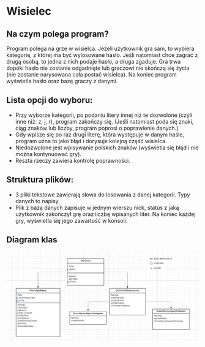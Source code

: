 # Wisielec

## Na czym polega program?  
Program polega na grze w wisielca. Jeżeli użytkownik gra sam, to wybiera kategorię, z której ma być wylosowane hasło. Jeśli natomiast chce zagrać z drugą osobą, to jedna z nich podaje hasło, a druga zgaduje. Gra trwa dopóki hasło nie zostanie odgadnięte lub graczowi nie skończą się życia (nie zostanie narysowana cała postać wisielca). Na koniec program wyświetla hasło oraz bazę graczy z danymi.

## Lista opcji do wyboru:  
- Przy wyborze kategorii, po podaniu litery innej niż te dozwolone (czyli inne niż: z, j, r), program zakończy się. (Jeśli natomiast poda się znaki, ciąg znaków lub liczby, program poprosi o poprawienie danych.)  
- Gdy wpisze się po raz drugi literę, która występuje w danym haśle, program uzna to jako błąd i dorysuje kolejną część wisielca.  
- Niedozwolone jest wpisywanie polskich znaków (wyświetla się błąd i nie można kontynuować gry).  
- Reszta rzeczy zawiera kontrolę poprawności.

## Struktura plików:  
- 3 pliki tekstowe zawierają słowa do losowania z danej kategorii. Typy danych to napisy.  
- Plik z bazą danych zapisuje w jednym wierszu nick, status z jaką użytkownik zakończył grę oraz liczbę wpisanych liter. Na koniec każdej gry, wyświetla się jego zawartość w konsoli.

## Diagram klas

![Diagram klas](diagram%20klas.png)
